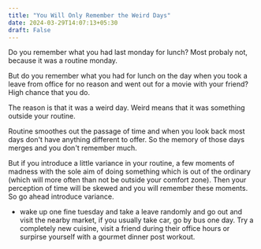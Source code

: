 ```yaml
---
title: "You Will Only Remember the Weird Days"
date: 2024-03-29T14:07:13+05:30
draft: False
---
```


Do you remember what you had last monday for lunch? Most probaly not, because it was a routine monday. 

But do you remember what you had for lunch on the day when you took a leave from office for no reason and went out for a movie with your friend? High chance that you do. 

The reason is that it was a weird day. Weird means that it was something outside your routine. 

Routine smoothes out the passage of time and when you look back most days don't have anything different to offer. So the memory of those days merges and you don't remember much.

But if you introduce a little variance in your routine, a few moments of madness with the sole aim of doing something which is out of the ordinary (which will more often than not be outside your comfort zone). Then your perception of time will be skewed and you will remember these moments.
So go ahead introduce variance.

- wake up one fine tuesday and take a leave randomly and go out and visit the nearby market, if you usually take car, go by bus one day. Try a completely new cuisine, visit a friend during their office hours or surpirse yourself with a gourmet dinner post workout. 



